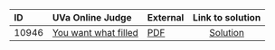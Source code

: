 | ID | UVa Online Judge | External | Link to solution |
|:---|:---|:---|:---:|
| 10946 | [You want what filled](https://onlinejudge.org/index.php?option=com_onlinejudge&Itemid=8&category=667&page=show_problem&problem=1887) | [PDF](https://onlinejudge.org/external/109/10946.pdf) | [Solution](https%3A//github.com/versenyi98/programming-contests/tree/master/UVa%20Online%20Judge/10946%2520-%2520You%2520want%2520what%2520filled)|
